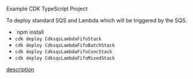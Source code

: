 Example CDK TypeScript Project

To deploy standard SQS and Lambda which will be triggered by the SQS.

* `npm install
* `cdk deploy CdksqsLambdaFifoStack`
* `cdk deploy CdksqsLambdaFifoBatchStack`
* `cdk deploy CdksqsLambdaFifoConcStack`
* `cdk deploy CdksqsLambdaFifoMixedStack`

[description](https://figmentresearch.com/aws/cdksqs-lambda-fifo)


